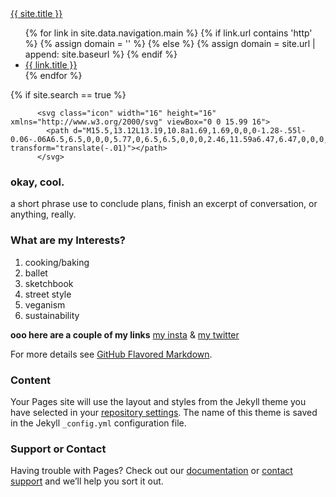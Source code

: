 <div class="masthead">
  <div class="masthead__inner-wrap">
    <div class="masthead__menu">
      <nav id="site-nav" class="greedy-nav">
        <a class="site-title" href="{{ '/' | relative_url }}">{{ site.title }}</a>
        <ul class="visible-links">
          {% for link in site.data.navigation.main %}
            {% if link.url contains 'http' %}
              {% assign domain = '' %}
            {% else %}
              {% assign domain = site.url | append: site.baseurl %}
            {% endif %}
            <li class="masthead__menu-item">
              <a href="{{ domain }}{{ link.url }}" {% if link.description %}title="{{ link.description }}"{% endif %}>{{ link.title }}</a>
            </li>
          {% endfor %}
        </ul>
        {% if site.search == true %}
     
          <svg class="icon" width="16" height="16" xmlns="http://www.w3.org/2000/svg" viewBox="0 0 15.99 16">
            <path d="M15.5,13.12L13.19,10.8a1.69,1.69,0,0,0-1.28-.55l-0.06-.06A6.5,6.5,0,0,0,5.77,0,6.5,6.5,0,0,0,2.46,11.59a6.47,6.47,0,0,0,7.74.26l0.05,0.05a1.65,1.65,0,0,0,.5,1.24l2.38,2.38A1.68,1.68,0,0,0,15.5,13.12ZM6.4,2A4.41,4.41,0,1,1,2,6.4,4.43,4.43,0,0,1,6.4,2Z" transform="translate(-.01)"></path>
          </svg>
      

### __okay, cool.__
a short phrase  use to conclude plans, finish an excerpt of conversation, or anything, really.

### What are my Interests?

1. cooking/baking 
2. ballet
3. sketchbook
4. street style
5. veganism
6. sustainability

**ooo here are a couple of my links** 
[my insta](url) & [my twitter](url) 


For more details see [GitHub Flavored Markdown](https://guides.github.com/features/mastering-markdown/).

### Content

Your Pages site will use the layout and styles from the Jekyll theme you have selected in your [repository settings](https://github.com/TrulyLydiaEsque/Life-as-Lydia/settings). The name of this theme is saved in the Jekyll `_config.yml` configuration file.

### Support or Contact

Having trouble with Pages? Check out our [documentation](https://help.github.com/categories/github-pages-basics/) or [contact support](https://github.com/contact) and we’ll help you sort it out.
